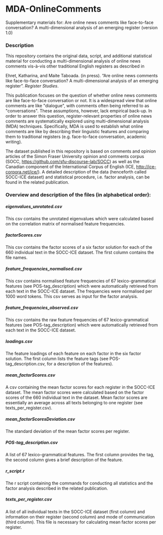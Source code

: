 # MDA-OnlineComments
Supplementary materials for: Are online news comments like face-to-face conversation? A multi-dimensional analysis of an emerging register (version 1.0)

### Description

This repository contains the original data, script, and additional statistical material for conducting a multi-dimensional analysis of online news comments vis-à-vis other traditional English registers as described in

Ehret, Katharina, and Maite Taboada. (in press). “Are online news comments like face-to-face conversation? A multi-dimensional analysis of an emerging register”. *Register Studies*.

This publication focuses on the question of whether online news comments are like face-to-face conversation or not. It is a widespread view that online comments are like "dialogue", with comments often being referred to as "conversations". These assumptions, however, lack empirical back-up. In order to answer this question, register-relevant properties of online news comments are systematically explored using multi-dimensional analysis (MDA) techniques. Specifically, MDA is used to establish what online comments are like by describing their linguistic features and comparing them to traditional registers (e.g. face-to-face conversation, academic writing). 

The dataset published in this repository is based on comments and opinion articles of the Simon Fraser University opinion and
comments corpus (SOCC, https://github.com/sfu-discourse-lab/SOCC) as well as the Canadian component of the International Corpus of English (ICE, http://ice-corpora.net/ice/). A detailed description of the data (henceforth called SOCC-ICE dataset) and statistical procedure, i.e. factor analysis, can be found in the related publication. 

### Overview and description of the files (in alphabetical order):

##### eigenvalues_unrotated.csv
This csv contains the unrotated eigenvalues which were calculated based on the correlation matrix of normalised feature frequencies.

##### factorScores.csv

This csv contains the factor scores of a six factor solution for each of the
660 individual text in the SOCC-ICE dataset. The first column contains the file
names.

##### feature_frequencies_normalised.csv

This csv contains normalised feature frequencies of 67 lexico-grammatical
features (see POS-tag_description) which were automatically retrieved from each
text in the SOCC-ICE dataset. The frequencies were normalised per 1000 word
tokens. This csv serves as input for the factor analysis. 

##### feature_frequencies_observed.csv

This csv contains the raw feature frequencies of 67 lexico-grammatical features
(see POS-tag_description) which were automatically retrieved from each text in
the SOCC-ICE dataset.

##### loadings.csv

The feature loadings of each feature on each factor in the six factor solution.
The first column lists the feature tags (see POS-tag_description.csv, for a
description of the features).

##### mean_factorScores.csv

A csv containing the mean factor scores for each register in the SOCC-ICE
dataset. The mean factor scores were calculated based on the factor scores of the 660 individual text in the dataset. Mean factor scores are essentially an average across all texts belonging to one register (see texts_per_register.csv).

##### mean_factorScoresDeviation.csv

The standard deviation of the mean factor scores per register.

##### POS-tag_description.csv

A list of 67 lexico-grammatical features. The first column provides the tag, the second column gives a brief description of the feature.

##### r_script.r

The r script containing the commands for conducting all statistics and the
factor analysis described in the related publication.

##### texts_per_register.csv

A list of all individual texts in the SOCC-ICE dataset (first column) and
information on their register (second column) and mode of communication (third
column). This file is necessary for calculating mean factor scores per
register.
